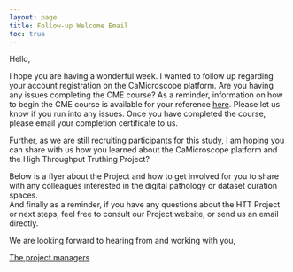 ```yaml
---
layout: page
title: Follow-up Welcome Email
toc: true
---
```



Hello,

I hope you are having a wonderful week.  I wanted to follow up regarding your account registration on the CaMicroscope platform.  Are you having any issues completing the CME course? 
As a reminder, information on how to begin the CME course is available for your reference [here](/../training-2023.md).  Please let us know if you run into any issues.  Once you have completed the course, please email your completion certificate to us.  

Further, as we are still recruiting participants for this study, I am hoping you can share with us how you learned about the CaMicroscope platform and the High Throughput Truthing Project? 

Below is a flyer about the Project and how to get involved for you to share with any colleagues interested in the digital pathology or dataset curation spaces.  
And finally as a reminder, if you have any questions about the HTT Project or next steps, feel free to consult our Project website, or send us an email directly.   

We are looking forward to hearing from and working with you,

[The project managers](/../team.md)

<object data="./process-guides/pdfs-images/recruitReadersFlyer-2023.pdf" width="1000" height="1000" type='application/pdf'></object>